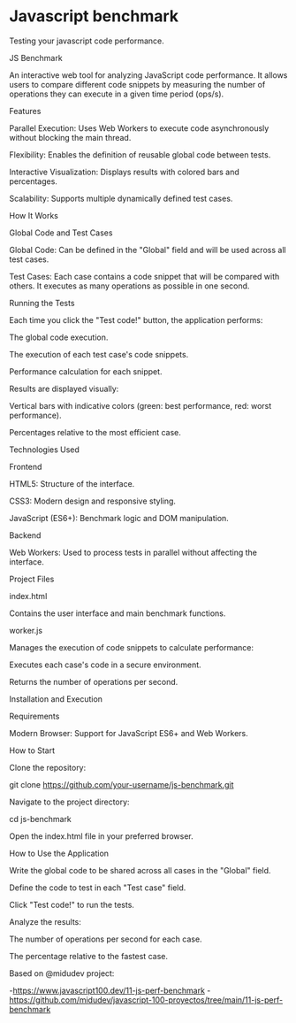 # Javascript benchmark
Testing your javascript code performance.

JS Benchmark

An interactive web tool for analyzing JavaScript code performance. It allows users to compare different code snippets by measuring the number of operations they can execute in a given time period (ops/s).

Features

Parallel Execution: Uses Web Workers to execute code asynchronously without blocking the main thread.

Flexibility: Enables the definition of reusable global code between tests.

Interactive Visualization: Displays results with colored bars and percentages.

Scalability: Supports multiple dynamically defined test cases.

How It Works

Global Code and Test Cases

Global Code: Can be defined in the "Global" field and will be used across all test cases.

Test Cases: Each case contains a code snippet that will be compared with others. It executes as many operations as possible in one second.

Running the Tests

Each time you click the "Test code!" button, the application performs:

The global code execution.

The execution of each test case's code snippets.

Performance calculation for each snippet.

Results are displayed visually:

Vertical bars with indicative colors (green: best performance, red: worst performance).

Percentages relative to the most efficient case.

Technologies Used

Frontend

HTML5: Structure of the interface.

CSS3: Modern design and responsive styling.

JavaScript (ES6+): Benchmark logic and DOM manipulation.

Backend

Web Workers: Used to process tests in parallel without affecting the interface.

Project Files

index.html

Contains the user interface and main benchmark functions.

worker.js

Manages the execution of code snippets to calculate performance:

Executes each case's code in a secure environment.

Returns the number of operations per second.

Installation and Execution

Requirements

Modern Browser: Support for JavaScript ES6+ and Web Workers.

How to Start

Clone the repository:

git clone https://github.com/your-username/js-benchmark.git

Navigate to the project directory:

cd js-benchmark

Open the index.html file in your preferred browser.

How to Use the Application

Write the global code to be shared across all cases in the "Global" field.

Define the code to test in each "Test case" field.

Click "Test code!" to run the tests.

Analyze the results:

The number of operations per second for each case.

The percentage relative to the fastest case.

Based on @midudev project: 

-https://www.javascript100.dev/11-js-perf-benchmark 
-https://github.com/midudev/javascript-100-proyectos/tree/main/11-js-perf-benchmark

